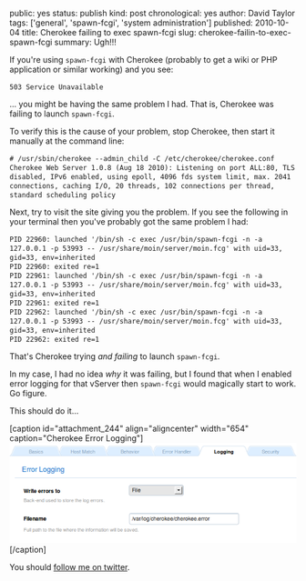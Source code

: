 public: yes
status: publish
kind: post
chronological: yes
author: David Taylor
tags: ['general', 'spawn-fcgi', 'system administration']
published: 2010-10-04
title: Cherokee failing to exec spawn-fcgi
slug: cherokee-failin-to-exec-spawn-fcgi
summary: Ugh!!!

If you're using `spawn-fcgi` with Cherokee (probably to get a wiki or PHP application or similar working) and you see:

    503 Service Unavailable

... you might be having the same problem I had. That is, Cherokee was failing to launch `spawn-fcgi`.

To verify this is the cause of your problem, stop Cherokee, then start it manually at the command line:


    # /usr/sbin/cherokee --admin_child -C /etc/cherokee/cherokee.conf
    Cherokee Web Server 1.0.8 (Aug 18 2010): Listening on port ALL:80, TLS disabled, IPv6 enabled, using epoll, 4096 fds system limit, max. 2041 connections, caching I/O, 20 threads, 102 connections per thread, standard scheduling policy


Next, try to visit the site giving you the problem. If you see the following in your terminal then you've probably got the same problem I had:


    PID 22960: launched '/bin/sh -c exec /usr/bin/spawn-fcgi -n -a 127.0.0.1 -p 53993 -- /usr/share/moin/server/moin.fcg' with uid=33, gid=33, env=inherited
    PID 22960: exited re=1
    PID 22961: launched '/bin/sh -c exec /usr/bin/spawn-fcgi -n -a 127.0.0.1 -p 53993 -- /usr/share/moin/server/moin.fcg' with uid=33, gid=33, env=inherited
    PID 22961: exited re=1
    PID 22962: launched '/bin/sh -c exec /usr/bin/spawn-fcgi -n -a 127.0.0.1 -p 53993 -- /usr/share/moin/server/moin.fcg' with uid=33, gid=33, env=inherited
    PID 22962: exited re=1


That's Cherokee trying _and failing_ to launch `spawn-fcgi`.

In my case, I had no idea _why_ it was failing, but I found that when I enabled error logging for that vServer then `spawn-fcgi` would magically start to work. Go figure.

This should do it...

[caption id="attachment_244" align="aligncenter" width="654" caption="Cherokee Error Logging"][![Cherokee Error Logging](/assets/images/2010/10/Cherokee-Error-Logging.png)](/assets/images/2010/10/Cherokee-Error-Logging.png)[/caption]

You should [follow me on twitter](http://twitter.com/davidltaylor).
